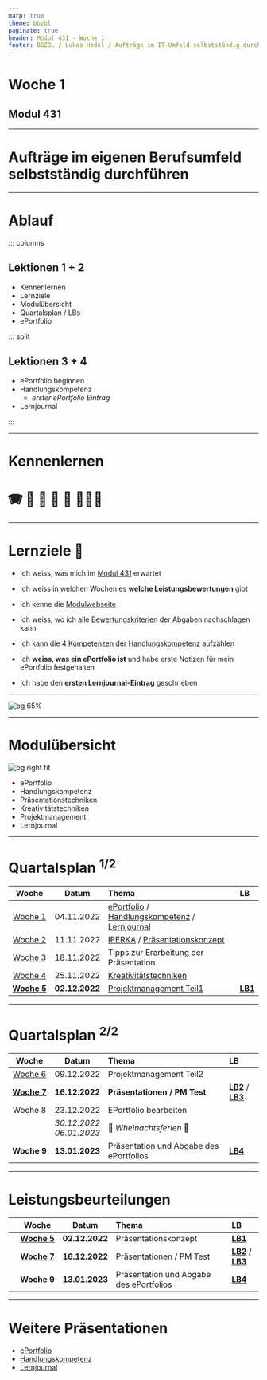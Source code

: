 ```yaml
---
marp: true
theme: bbzbl
paginate: true
header: Modul 431 - Woche 1
footer: BBZBL / Lukas Hodel / Aufträge im IT-Umfeld selbstständig durchführen
---
```


<!-- _class: big center -->

# Woche 1
## Modul 431 

---

<!-- _class: big -->

# **Aufträge** im eigenen Berufsumfeld **selbstständig durchführen**

---

# Ablauf

::: columns

## Lektionen **1 + 2**

- Kennenlernen
- Lernziele
- Modulübersicht
- Quartalsplan / LBs
- ePortfolio

::: split

## Lektionen **3 + 4**

- ePortfolio beginnen
- Handlungskompetenz
  - _erster ePortfolio Eintrag_
- Lernjournal

:::


---

<!-- _class: big -->

# Kennenlernen
# <!--fit--> :accordion: :guitar: :climbing: :runner: :lotus_position: :family_man_woman_girl:  

---

# Lernziele :dart:

- Ich weiss, was mich im [Modul 431](https://codingluke.github.io/bbzbl-modul-431/docs/) erwartet

- Ich weiss in welchen Wochen es **welche Leistungsbewertungen** gibt
- Ich kenne die [Modulwebseite](https://codingluke.github.io/bbzbl-modul-431)
- Ich weiss, wo ich alle [Bewertungskriterien](https://codingluke.github.io/bbzbl-modul-431/docs/beurteilungen) der Abgaben nachschlagen kann
- Ich kann die [4 Kompetenzen der Handlungskompetenz](https://codingluke.github.io/bbzbl-modul-431/docs/themen/handlungskompetenz#4-kompetenzen) aufzählen
- Ich **weiss, was ein ePortfolio ist** und habe erste Notizen für mein ePortfolio festgehalten
- Ich habe den **ersten Lernjournal-Eintrag** geschrieben

---

![bg 65%](./images/missverstaendnis-baum.jpg)

---

# Modulübersicht

![bg right fit](./images/kompass.jpg)

- ePortfolio
- Handlungskompetenz
- Präsentationstechniken
- Kreativitätstechniken
- Projektmanagement
- Lernjournal

---

# Quartalsplan <sup>1/2</sup>

Woche | Datum | Thema | LB 
:---:|:---:|:---|:---
[Woche&nbsp;1](./woche-1) | 04.11.2022 | [ePortfolio](https://codingluke.github.io/bbzbl-modul-431/docs/themen/eportfolio) / [Handlungskompetenz](https://codingluke.github.io/bbzbl-modul-431/docs/themen/handlungskompetenz) / [Lernjournal](https://codingluke.github.io/bbzbl-modul-431/docs/themen/lernjournal) | 
[Woche&nbsp;2](https://codingluke.github.io/bbzbl-modul-431/docs/lektionen/woche-2) | 11.11.2022 | [IPERKA](https://codingluke.github.io/bbzbl-modul-431/docs/themen/iperka) / [Präsentationskonzept](https://codingluke.github.io/bbzbl-modul-431/docs/themen/praesentationskonzept) | 
[Woche&nbsp;3](https://codingluke.github.io/bbzbl-modul-431/docs/lektionen/woche-3) | 18.11.2022 | Tipps zur Erarbeitung der Präsentation | 
[Woche&nbsp;4](https://codingluke.github.io/bbzbl-modul-431/docs/lektionen/woche-4) | 25.11.2022 | [Kreativitätstechniken](https://codingluke.github.io/bbzbl-modul-431/docs/themen/kreativitaetstechniken) | 
[**Woche&nbsp;5**](https://codingluke.github.io/bbzbl-modul-431/docs/lektionen/woche-5) | **02.12.2022** | [Projektmanagement Teil1](https://codingluke.github.io/bbzbl-modul-431/docs/themen/projektmanagement) | [**LB1**](https://codingluke.github.io/bbzbl-modul-431/docs/beurteilungen/LB1) 

---

# Quartalsplan <sup>2/2</sup>

Woche | Datum | Thema | LB 
:---:|:---:|:---|:---
[Woche&nbsp;6](https://codingluke.github.io/bbzbl-modul-431/docs/lektionen/woche-6) | 09.12.2022 | Projektmanagement Teil2 | 
[**Woche&nbsp;7**](https://codingluke.github.io/bbzbl-modul-431/docs/lektionen/woche-7) | **16.12.2022** | **Präsentationen / PM Test** | [**LB2**](https://codingluke.github.io/bbzbl-modul-431/docs/beurteilungen/LB2) / [**LB3**](https://codingluke.github.io/bbzbl-modul-431/docs/beurteilungen/LB3) 
Woche&nbsp;8 | 23.12.2022 | EPortfolio bearbeiten | 
|| _30.12.2022_<br/>_06.01.2023_| :christmas_tree: *Wheinachtsferien* :christmas_tree: | 
**Woche&nbsp;9** | **13.01.2023** | Präsentation und Abgabe des ePortfolios | [**LB4**](https://codingluke.github.io/bbzbl-modul-431/docs/beurteilungen/LB4)

---

# Leistungsbeurteilungen

||Woche | Datum | Thema | LB 
:---:|:---:|:---:|:---|:---
||[**Woche&nbsp;5**](./woche-5) | **02.12.2022** | Präsentationskonzept | [**LB1**](https://codingluke.github.io/bbzbl-modul-431/docs/beurteilungen/LB1) 
||[**Woche&nbsp;7**](./woche-7) | **16.12.2022** | Präsentationen / PM Test | [**LB2**](https://codingluke.github.io/bbzbl-modul-431/docs/beurteilungen/LB2) / [**LB3**](https://codingluke.github.io/bbzbl-modul-431/docs/beurteilungen/LB3) 
||**Woche&nbsp;9** | **13.01.2023** | Präsentation und Abgabe des ePortfolios | [**LB4**](https://codingluke.github.io/bbzbl-modul-431/docs/beurteilungen/LB4)

---

# Weitere Präsentationen

- [ePortfolio](https://codingluke.github.io/bbzbl-modul-431/slides/eportfolio)
- [Handlungskompetenz](https://codingluke.github.io/bbzbl-modul-431/slides/handlungskompetenz)
- [Lernjournal](https://codingluke.github.io/bbzbl-modul-431/slides/lernjournal)
